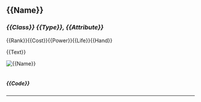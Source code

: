 ## <b>{{Name}}</b>
### <i>{{Class}} {{Type}}, {{Attribute}}</i>
{{Rank}}{{Cost}}{{Power}}{{Life}}{{Hand}}

{{Text}}
<br> 

![{{Name}}](vov/data/card_data/{{Code}}/card.jpg)  
<br>  

##### {{Code}}

<hr>
